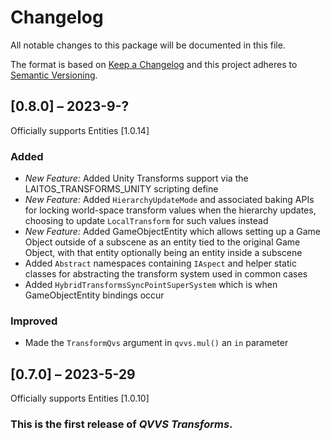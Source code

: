 # Changelog

All notable changes to this package will be documented in this file.

The format is based on [Keep a Changelog](http://keepachangelog.com/en/1.0.0/)
and this project adheres to [Semantic
Versioning](http://semver.org/spec/v2.0.0.html).

## [0.8.0] – 2023-9-?

Officially supports Entities [1.0.14]

### Added

-   *New Feature:* Added Unity Transforms support via the
    LAITOS_TRANSFORMS_UNITY scripting define
-   *New Feature:* Added `HierarchyUpdateMode` and associated baking APIs for
    locking world-space transform values when the hierarchy updates, choosing to
    update `LocalTransform` for such values instead
-   *New Feature:* Added GameObjectEntity which allows setting up a Game Object
    outside of a subscene as an entity tied to the original Game Object, with
    that entity optionally being an entity inside a subscene
-   Added `Abstract` namespaces containing `IAspect` and helper static classes
    for abstracting the transform system used in common cases
-   Added `HybridTransformsSyncPointSuperSystem` which is when GameObjectEntity
    bindings occur

### Improved

-   Made the `TransformQvs` argument in `qvvs.mul()` an `in` parameter

## [0.7.0] – 2023-5-29

Officially supports Entities [1.0.10]

### This is the first release of *QVVS Transforms*.
